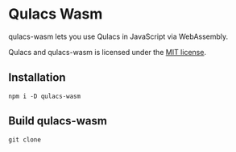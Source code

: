 # Qulacs Wasm

qulacs-wasm lets you use Qulacs in JavaScript via WebAssembly.

Qulacs and qulacs-wasm is licensed under the [MIT license](https://github.com/qulacs/qulacs/blob/master/LICENSE).

## Installation

```
npm i -D qulacs-wasm
```

## Build qulacs-wasm

```
git clone
```

